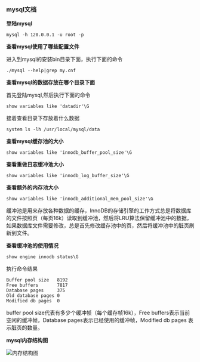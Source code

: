 ### mysql文档

**登陆mysql**

``mysql -h 120.0.0.1 -u root -p ``

**查看mysql使用了哪些配置文件**

进入到mysql的安装bin目录下面，执行下面的命令 

``` 
./mysql --help|grep my.cnf
```

**查看mysql的数据存放在哪个目录下面**

首先登陆mysql,然后执行下面的命令

```show variables like 'datadir'\G```

接着查看目录下存放着什么数据

```system ls -lh /usr/local/mysql/data```

**查看mysql缓存池的大小**

```
show variables like 'innodb_buffer_pool_size'\G
```

**查看重做日志缓冲池大小**

```
show variables like 'innodb_log_buffer_size'\G
```

**查看额外的内存池大小**

```
show variables like 'innodb_additional_mem_pool_size'\G
```

缓冲池是用来存放各种数据的缓存，InnoDB的存储引擎的工作方式总是将数据库的文件按照页（每页16k）读取到缓冲池，然后将LRU算法保留缓冲池中的数据，如果数据库文件需要修改，总是首先修改缓存池中的页，然后将缓冲池中的脏页刷新到文件。

**查看缓冲池的使用情况**

```
show engine innodb status\G
```

执行命令结果

```
Buffer pool size   8192
Free buffers       7817
Database pages     375
Old database pages 0
Modified db pages  0
```

buffer pool size代表有多少个缓冲帧（每个缓存帧16k），Free buffers表示当前空闲的缓冲帧，Database pages表示已经使用的缓冲帧，Modified db pages 表示脏页的数量。

**mysql内存结构图**

![内存结构图](../images/innodbbuff.png)



